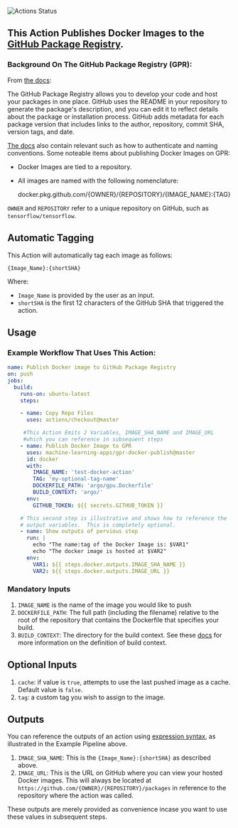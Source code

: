 ![Actions Status](https://github.com/machine-learning-apps/gpr-docker-publish/Tests/badge.svg)


## This Action Publishes Docker Images to the [GitHub Package Registry](https://github.com/features/package-registry).  

### Background On The GitHub Package Registry (GPR):

From [the docs](https://help.github.com/en/articles/configuring-docker-for-use-with-github-package-registry):

The GitHub Package Registry allows you to develop your code and host your packages in one place.  GitHub uses the README in your repository to generate the package's description, and you can edit it to reflect details about the package or installation process. GitHub adds metadata for each package version that includes links to the author, repository, commit SHA, version tags, and date.

[The docs](https://help.github.com/en/articles/configuring-docker-for-use-with-github-package-registry) also contain relevant such as how to authenticate and naming conventions.  Some noteable items about publishing Docker Images on GPR:

- Docker Images are tied to a repository.  
- All images are named with the following nomenclature:

    docker.pkg.github.com/{OWNER}/{REPOSITORY}/{IMAGE_NAME}:{TAG}
    
`OWNER` and `REPOSITORY` refer to a unique repository on GitHub, such as `tensorflow/tensorflow`.


## Automatic Tagging

This Action will automatically tag each image as follows:

    {Image_Name}:{shortSHA}

Where:
- `Image_Name` is provided by the user as an input.
- `shortSHA` is the first 12 characters of the GitHub SHA that triggered the action.

## Usage




### Example Workflow That Uses This Action:
```yaml
name: Publish Docker image to GitHub Package Registry
on: push
jobs:
  build:
    runs-on: ubuntu-latest 
    steps:

    - name: Copy Repo Files
      uses: actions/checkout@master

     #This Action Emits 2 Variables, IMAGE_SHA_NAME and IMAGE_URL 
     #which you can reference in subsequent steps
    - name: Publish Docker Image to GPR
      uses: machine-learning-apps/gpr-docker-publish@master
      id: docker
      with:
        IMAGE_NAME: 'test-docker-action'
        TAG: 'my-optional-tag-name'
        DOCKERFILE_PATH: 'argo/gpu.Dockerfile'
        BUILD_CONTEXT: 'argo/'
      env:
        GITHUB_TOKEN: ${{ secrets.GITHUB_TOKEN }}

    # This second step is illustrative and shows how to reference the 
    # output variables.  This is completely optional.
    - name: Show outputs of pervious step
      run: |
        echo "The name:tag of the Docker Image is: $VAR1"
        echo "The docker image is hosted at $VAR2"
      env:
        VAR1: ${{ steps.docker.outputs.IMAGE_SHA_NAME }}
        VAR2: ${{ steps.docker.outputs.IMAGE_URL }}
```

### Mandatory Inputs

1. `IMAGE_NAME` is the name of the image you would like to push  
2. `DOCKERFILE_PATH`: The full path (including the filename) relative to the root of the repository that contains the Dockerfile that specifies your build.
3. `BUILD_CONTEXT`: The directory for the build context.  See these [docs](https://docs.docker.com/engine/reference/commandline/build/) for more information on the definition of build context.

## Optional Inputs

1. `cache`: if value is `true`, attempts to use the last pushed image as a cache.  Default value is `false`.
2. `tag`: a custom tag you wish to assign to the image.

## Outputs

You can reference the outputs of an action using [expression syntax](https://help.github.com/en/articles/contexts-and-expression-syntax-for-github-actions), as illustrated in the Example Pipeline above.

1. `IMAGE_SHA_NAME`: This is the `{Image_Name}:{shortSHA}` as described above.
2. `IMAGE_URL`: This is the URL on GitHub where you can view your hosted Docker images.  This will always be located at `https://github.com/{OWNER}/{REPOSITORY}/packages` in reference to the repository where the action was called.

These outputs are merely provided as convenience incase you want to use these values in subsequent steps.
